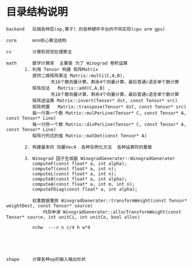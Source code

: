 # 目录结构说明

 
    backend   后端各种层(op,算子) 的各种硬件平台的不同实现(cpu arm gpu)

    core      mnn核心算法结构

    cv        计算机视觉处理算法

    math      数学计算库  主要是 为了 Winograd 卷积运算
           1. 利用 Tensor 构建 矩阵Matrix
              提供二维矩阵乘法 Matrix::multi(C,A,B), 
                     先16个数向量计算，剩余4个向量计算，最后普通c语言单个数计算
              矩阵加法   Matrix::add(C,A,B) , 
                     先16个数向量计算，剩余4个向量计算，最后普通c语言单个数计算
              矩阵逆运算 Matrix::invert(Tensor* dst, const Tensor* src) 
              矩阵转置   Matrix::transpose(Tensor* dst, const Tensor* src)
              每一行乘一个数 Matrix::mulPerLine(Tensor* C, const Tensor* A, const Tensor* Line)
              每一行除一个数 Matrix::divPerLine(Tensor* C, const Tensor* A, const Tensor* Line)
              矩阵行列式的值 Matrix::matDet(const Tensor* A)
              
           2. 构建基本的 向量Vec4  各种实例化方法  各种运算符的重载 
              
           3. Winograd 因子生成器 WinogradGenerater::WinogradGenerater
              computeF(const float* a, int alpha);
              computeT(const float* a, int n);
              computeL(const float* a, int n);
              computeB(const float* a, int alpha);
              computeA(const float* a, int m, int n);
              computeFDiag(const float* a, int alpha);
              
              权重数据重排 WinogradGenerater::transformWeight(const Tensor* weightDest, const Tensor* source)
                  内存申请 WinogradGenerater::allocTransformWeight(const Tensor* source, int unitCi, int unitCo, bool alloc) 
                  
              nchw  ---> n c/4 h w*4
              
              
              
                
              
    shape     计算各种op的输入输出形状
